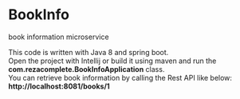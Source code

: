 # BookInfo
book information microservice

This code is written with Java 8 and spring boot. <br>
Open the project with Intellij or build it using maven and run the <b>com.rezacomplete.BookInfoApplication</b> class.<br>
You can retrieve book information by calling the Rest API like below:<br>
<b>http://localhost:8081/books/1</b> <br>

